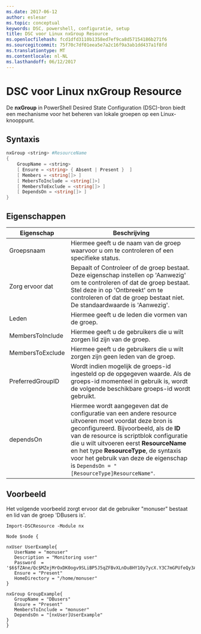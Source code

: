 ```yaml
---
ms.date: 2017-06-12
author: eslesar
ms.topic: conceptual
keywords: DSC, powershell, configuratie, setup
title: DSC voor Linux nxGroup Resource
ms.openlocfilehash: fcd1dfd3110b1358ed7ef9ca8d57154186b271f6
ms.sourcegitcommit: 75f70c7df01eea5e7a2c16f9a3ab1dd437a1f8fd
ms.translationtype: MT
ms.contentlocale: nl-NL
ms.lasthandoff: 06/12/2017
---
```

# <a name="dsc-for-linux-nxgroup-resource"></a>DSC voor Linux nxGroup Resource

De **nxGroup** in PowerShell Desired State Configuration (DSC)-bron biedt een mechanisme voor het beheren van lokale groepen op een Linux-knooppunt.

## <a name="syntax"></a>Syntaxis

```powershell
nxGroup <string> #ResourceName
{
    GroupName = <string>
    [ Ensure = <string> { Absent | Present }  ]
    [ Members = <string[]> ]
    [ MebersToInclude = <string[]>]
    [ MembersToExclude = <string[]> ]
    [ DependsOn = <string[]> ]
}

```

## <a name="properties"></a>Eigenschappen

|  Eigenschap |  Beschrijving | 
|---|---|
| Groepsnaam| Hiermee geeft u de naam van de groep waarvoor u om te controleren of een specifieke status.| 
| Zorg ervoor dat| Bepaalt of Controleer of de groep bestaat. Deze eigenschap instellen op 'Aanwezig' om te controleren of dat de groep bestaat. Stel deze in op 'Ontbreekt' om te controleren of dat de groep bestaat niet. De standaardwaarde is 'Aanwezig'.| 
| Leden| Hiermee geeft u de leden die vormen van de groep.| 
| MembersToInclude| Hiermee geeft u de gebruikers die u wilt zorgen lid zijn van de groep.| 
| MembersToExclude| Hiermee geeft u de gebruikers die u wilt zorgen zijn geen leden van de groep.| 
| PreferredGroupID| Wordt indien mogelijk de groeps-id ingesteld op de opgegeven waarde. Als de groeps-id momenteel in gebruik is, wordt de volgende beschikbare groeps-id wordt gebruikt.| 
| dependsOn | Hiermee wordt aangegeven dat de configuratie van een andere resource uitvoeren moet voordat deze bron is geconfigureerd. Bijvoorbeeld, als de **ID** van de resource is scriptblok configuratie die u wilt uitvoeren eerst **ResourceName** en het type **ResourceType**, de syntaxis voor het gebruik van deze de eigenschap is `DependsOn = "[ResourceType]ResourceName"`.| 

## <a name="example"></a>Voorbeeld

Het volgende voorbeeld zorgt ervoor dat de gebruiker "monuser" bestaat en lid van de groep 'DBusers is'.

```
Import-DSCResource -Module nx 

Node $node {

nxUser UserExample{
   UserName = "monuser"
   Description = "Monitoring user"
   Password  =    '$6$fZAne/Qc$MZejMrOxDK0ogv9SLiBP5J5qZFBvXLnDu8HY1Oy7ycX.Y3C7mGPUfeQy3A82ev3zIabhDQnj2ayeuGn02CqE/0'
   Ensure = "Present"
   HomeDirectory = "/home/monuser"
}
 
nxGroup GroupExample{
   GroupName = "DBusers"
   Ensure = "Present"
   MembersToInclude = "monuser"
   DependsOn = "[nxUser]UserExample"            
}
}
```

